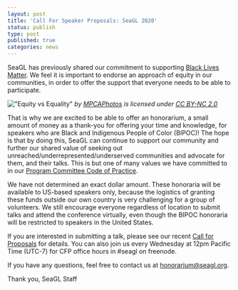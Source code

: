```yaml
---
layout: post
title: 'Call For Speaker Proposals: SeaGL 2020'
status: publish
type: post
published: true
categories: news
---
```


SeaGL has previously shared our commitment to supporting [Black Lives Matter](https://seagl.org/news/2020/06/12/black-lives-matter.html). We feel it is important to endorse an approach of equity in our communities, in order to offer the support that everyone needs to be able to participate.

!["Equity vs Equality"](https://www.flickr.com/photos/mpcaphotos/31655988501)
_by [MPCAPhotos](https://www.flickr.com/photos/mpcaphotos/) is licensed under [CC BY-NC 2.0](https://creativecommons.org/licenses/by-nc/2.0/)_


That is why we are excited to be able to offer an honorarium, a small amount of money as a thank-you for offering your time and knowledge, for speakers who are Black and Indigenous People of Color (BIPOC)! The hope is that by doing this, SeaGL can continue to support our community and further our shared value of seeking out unreached/underrepresented/underserved communities and advocate for them, and their talks.  This is but one of many values we have committed to in our [Program Committee Code of Practice](https://seagl.org/news/2020/07/13/code_of_practice.html).
 
We have not determined an exact dollar amount. These honoraria will be available to US-based speakers only, because the logistics of granting these funds outside our own country is very challenging for a group of volunteers.  We still encourage everyone regardless of location to submit talks and attend the conference virtually, even though the BIPOC honoraria will be restricted to speakers in the United States.
 
If you are interested in submitting a talk, please see our recent [Call for Proposals](https://seagl.org/news/2020/07/14/CFP-open.html) for details. You can also join us every Wednesday at 12pm Pacific Time (UTC-7) for CFP office hours in #seagl on freenode.

If you have any questions, feel free to contact us at <honorarium@seagl.org>.

Thank you,
SeaGL Staff
